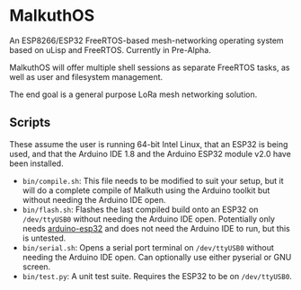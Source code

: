 # MalkuthOS
An ESP8266/ESP32 FreeRTOS-based mesh-networking operating system based on uLisp and FreeRTOS.
Currently in Pre-Alpha.

MalkuthOS will offer multiple shell sessions as separate FreeRTOS tasks, as well as user and filesystem management.

The end goal is a general purpose LoRa mesh networking solution.


## Scripts
These assume the user is running 64-bit Intel Linux, that an ESP32 is being used, and that the Arduino IDE 1.8 and the Arduino ESP32 module v2.0 have been installed.

- `bin/compile.sh`: This file needs to be modified to suit your setup, but it will do a complete compile of Malkuth using the Arduino toolkit but without needing the Arduino IDE open.
- `bin/flash.sh`: Flashes the last compiled build onto an ESP32 on `/dev/ttyUSB0` without needing the Arduino IDE open. Potentially only needs [arduino-esp32](https://github.com/espressif/arduino-esp32) and does not need the Arduino IDE to run, but this is untested.
- `bin/serial.sh`: Opens a serial port terminal on `/dev/ttyUSB0` without needing the Arduino IDE open. Can optionally use either pyserial or GNU screen.
- `bin/test.py`: A unit test suite. Requires the ESP32 to be on `/dev/ttyUSB0`.
